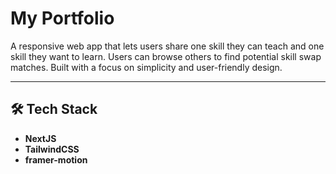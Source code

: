 # My Portfolio

A responsive web app that lets users share one skill they can teach and one skill they want to learn. Users can browse others to find potential skill swap matches. Built with a focus on simplicity and user-friendly design.

---

## 🛠 Tech Stack

-   **NextJS** 
-   **TailwindCSS**
-   **framer-motion**
